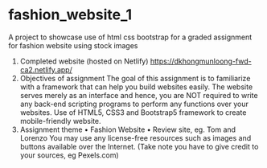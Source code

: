 # fashion_website_1
A project to showcase use of html css bootstrap for a graded assignment for fashion website using stock images

1. Completed website (hosted on Netlify) 
https://dkhongmunloong-fwd-ca2.netlify.app/ 
2. Objectives of assignment
The goal of this assignment is to familiarize with a framework that can help you build websites easily. The website serves merely as an interface and hence, you are NOT required to write any back-end scripting programs to perform any functions over your websites. Use of HTML5, CSS3 and Bootstrap5 framework to create mobile-friendly website.
3. Assignment theme
• Fashion Website
• Review site, eg. Tom and Lorenzo
You may use any license-free resources such as images and buttons available over the Internet. (Take note you have to give credit to your sources, eg Pexels.com)
